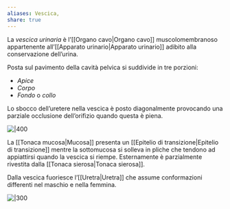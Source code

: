 ```yaml
---
aliases: Vescica,
share: true
---
```

La *vescica urinaria* è l’[[Organo cavo|Organo cavo]] muscolomembranoso appartenente all’[[Apparato urinario|Apparato urinario]] adibito alla conservazione dell’urina.

Posta sul pavimento della cavità pelvica si suddivide in tre porzioni:
- *Apice*
- *Corpo*
- *Fondo* o *collo*

Lo sbocco dell’uretere nella vescica è posto diagonalmente provocando una parziale occlusione dell’orifizio quando questa è piena.

![|400](45cb980dc49fbeacc3e20222add74bee_MD5%201.jpg)

La [[Tonaca mucosa|Mucosa]] presenta un [[Epitelio di transizione|Epitelio di transizione]] mentre la sottomucosa si solleva in pliche che tendono ad appiattirsi quando la vescica si riempe.
Esternamente è parzialmente rivestita dalla [[Tonaca sierosa|Tonaca sierosa]].

Dalla vescica fuoriesce l’[[Uretra|Uretra]] che assume conformazioni differenti nel maschio e nella femmina.

![|300](df21429ecee67e8a8d2efa5ff63f2bb8_MD5%201.png)
